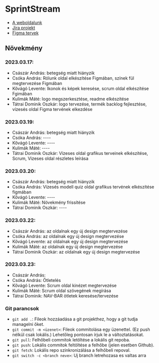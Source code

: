 # SprintStream

- [A weboldalunk]()
- [Jira projekt](https://wr0ngth3hu4.atlassian.net/jira/software/projects/SS/boards/1)
- [Figma tervek](https://www.figma.com/file/MeIG0eD5ExpYHBeo378DRo/Oldalak?node-id=0-1&t=O2bWlnu9SkUBEeEg-0)

## Növekmény
### 2023.03.17:
- Császár András: betegség miatt hiányzik
- Csóka András: Rólunk oldal elkészítése Figmában, színek fül megtervezése Figmában
- Kővágó Levente: Ikonok és képek keresése, scrum oldal elkészítése Fgimában
- Kulimák Máté: logo megszerkesztése, readme elkészítése
- Tátrai Dominik Oszkár: logo tervezése, termék backlog fejlesztése, vízesés oldal Figma tervének elkezdése

### 2023.03.19:
- Császár András: betegség miatt hiányzik
- Csóka András: ----
- Kővágó Levente: ----
- Kulimák Máté: ----
- Tátrai Dominik Oszkár: Vízeses oldal grafikus terveinek elkészítése, Scrum, Vizeses oldal részletes leírása

### 2023.03.20:
- Császár András: betegség miatt hiányzik
- Csóka András: Vízesés modell quiz oldal grafikus tervének elkészítése figmában
- Kővágó Levente: ----
- Kulimák Máté: Növekmény frissítése
- Tátrai Dominik Oszkár: ----

### 2023.03.22:
- Császár András: az oldalnak egy új design megtervezése
- Csóka András: az oldalnak egy új design megtervezése
- Kővágó Levente: az oldalnak egy új design megtervezése
- Kulimák Máté: az oldalnak egy új design megtervezése
- Tátrai Dominik Oszkár: az oldalnak egy új design megtervezése

### 2023.03.23:
- Császár András: 
- Csóka András: Ötletelés
- Kővágó Levente: Scrum oldal kinézet megtervezése
- Kulimák Máté: Scrum oldal szövegének megírása
- Tátrai Dominik: NAV-BAR ötletek keresése/tervezése
### Git parancsok
- `git add .`: Fileok hozzáadása a git projekthez, hogy a git tudja managelni őket.
- `git commit -m <üzenet>`: Fileok commitolása egy üzenettel. (Ez push nélkül csak lokális.) Lehetőleg pontosan írjuk le a változtatásokat.
- `git pull`: Felhőbeli commitok letöltése a lokális git repoba.
- `git push`: Lokális commitok feltöltése a felhőbe (jelen esetben Github).
- `git fetch`: Lokális repo szinkronizálása a felhőbeli repoval.
- `git switch -c <branch neve>`: Uj branch letrehozasa es valtas arra 
